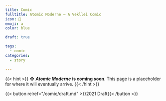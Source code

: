 ```yaml
---
title: Comic
fulltitle: Atomic Moderne — A Vekllei Comic
icon: 💫
emoji: a
color: blue

draft: true

tags: 
  - comic
categories:
  - story

---
```

{{< hint >}}
❖ ***Atomic Moderne*** **is coming soon**. This page is a placeholder for where it will eventually arrive.
{{< /hint >}}

{{< button relref="/comic/draft.md" >}}2021 Draft{{< /button >}}

